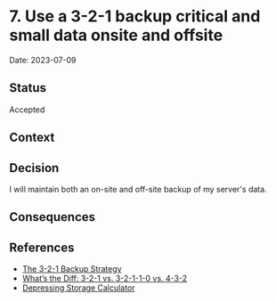 # 7. Use a 3-2-1 backup critical and small data onsite and offsite

Date: 2023-07-09

## Status

Accepted

## Context

## Decision

I will maintain both an on-site and off-site backup of my server's data.

## Consequences

## References

- [The 3-2-1 Backup Strategy](https://www.backblaze.com/blog/the-3-2-1-backup-strategy/)
- [What’s the Diff: 3-2-1 vs. 3-2-1-1-0 vs. 4-3-2](https://www.backblaze.com/blog/whats-the-diff-3-2-1-vs-3-2-1-1-0-vs-4-3-2/)
- [Depressing Storage Calculator](https://jrs-s.net/2016/11/08/depressing-storage-calculator/)
